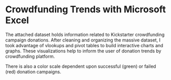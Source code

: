 # Crowdfunding Trends with Microsoft Excel

The attached dataset holds information related to Kickstarter crowdfunding campaign donations.  After cleaning and organizing the massive dataset, I took advantage of vlookups and pivot tables to build interactive charts and graphs.  These visualizations help to inform the user of donation trends by crowdfunding platform.

There is also a color scale dependent upon successful (green) or failed (red) donation campaigns.
